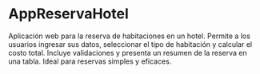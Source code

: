 # AppReservaHotel
Aplicación web para la reserva de habitaciones en un hotel. Permite a los usuarios ingresar sus datos, seleccionar el tipo de habitación y calcular el costo total. Incluye validaciones y presenta un resumen de la reserva en una tabla. Ideal para reservas simples y eficaces.
